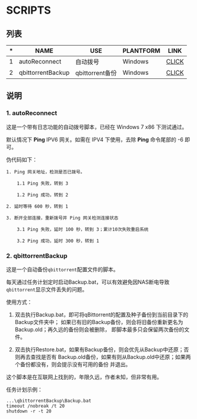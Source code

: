 # SCRIPTS

## 列表

| *    | NAME              | USE             | PLANTFORM | LINK                                                         |
| :--- | ----------------- | --------------- | --------- | ------------------------------------------------------------ |
| 1    | autoReconnect     | 自动拨号        | Windows   | [CLICK](https://github.com/magicwenli/scripts/tree/master/autoReconnect) |
| 2    | qbittorrentBackup | qbittorrent备份 | Windows   | [CLICK](https://github.com/magicwenli/scripts/tree/master/qbittorrentBackup) |

## 说明

### 1. autoReconnect

  这是一个带有日志功能的自动拨号脚本，已经在 Windows 7 x86 下测试通过。

  默认情况下 **Ping** IPV6 网关。如需在 IPV4 下使用，去除 **Ping** 命令尾部的 -6 即可。

  伪代码如下：

```
1. Ping 网关地址，检测是否已拨号。

	1.1 Ping 失败，转到 3

	1.2 Ping 成功，转到 2

2. 延时等待 600 秒，转到 1

3. 断开全部连接，重新拨号并 Ping 网关检测连接状态

	3.1 Ping 失败，延时 100 秒，转到 3；累计10次失败重启系统

	3.2 Ping 成功，延时 300 秒，转到 1
```

### 2. qbittorrentBackup

这是一个自动备份`qbittorrent`配置文件的脚本。

每天通过任务计划定时启动Backup.bat，可以有效避免因NAS断电导致`qbittorrent`显示文件丢失的问题。

使用方式：

1. 双击执行Backup.bat，即可将qBittorrent的配置及种子备份到当前目录下的Backup文件夹中；
   如果已有旧的Backup备份，则会将旧备份重新更名为Backup.old；再久远的备份则会被删除，
   即脚本最多只会保留两次备份的文件。

2. 双击执行Restore.bat，如果有Backup备份，则会优先从Backup中还原；否则再去查找是否有
   Backup.old备份，如果有则从Backup.old中还原；如果两个备份都没有，则会提示没有可用的备份
   并退出。

这个脚本是在互联网上找到的，年限久远，作者未知，但非常有用。

任务计划示例：

```batch
...\qbittorrentBackup\Backup.bat
timeout /nobreak /t 20
shutdown -r -t 20
```

